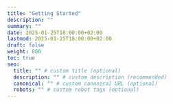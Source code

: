 ```yaml
---
title: "Getting Started"
description: ""
summary: ""
date: 2025-01-25T18:00:00+02:00
lastmod: 2025-01-25T18:00:00+02:00
draft: false
weight: 800
toc: true
seo:
  title: "" # custom title (optional)
  description: "" # custom description (recommended)
  canonical: "" # custom canonical URL (optional)
  robots: "" # custom robot tags (optional)
---
```

